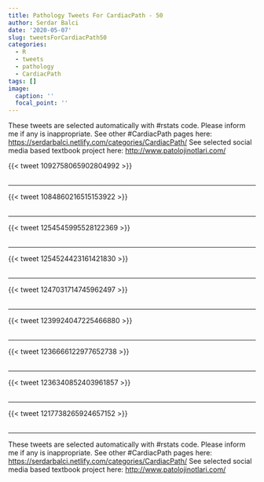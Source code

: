 ```yaml
---
title: Pathology Tweets For CardiacPath - 50
author: Serdar Balci
date: '2020-05-07'
slug: tweetsForCardiacPath50
categories:
  - R
  - tweets
  - pathology
  - CardiacPath
tags: []
image:
  caption: ''
  focal_point: ''
---
```



These tweets are selected automatically with #rstats code. Please inform me if any is inappropriate.
See other #CardiacPath pages here: https://serdarbalci.netlify.com/categories/CardiacPath/ 
See selected social media based textbook project here: http://www.patolojinotlari.com/

{{< tweet 1092758065902804992 >}}
<br>
<br>
<hr>
{{< tweet 1084860216515153922 >}}
<br>
<br>
<hr>
{{< tweet 1254545995528122369 >}}
<br>
<br>
<hr>
{{< tweet 1254524423161421830 >}}
<br>
<br>
<hr>
{{< tweet 1247031714745962497 >}}
<br>
<br>
<hr>
{{< tweet 1239924047225466880 >}}
<br>
<br>
<hr>
{{< tweet 1236666122977652738 >}}
<br>
<br>
<hr>
{{< tweet 1236340852403961857 >}}
<br>
<br>
<hr>
{{< tweet 1217738265924657152 >}}
<br>
<br>
<hr>


These tweets are selected automatically with #rstats code. Please inform me if any is inappropriate.
See other #CardiacPath pages here: https://serdarbalci.netlify.com/categories/CardiacPath/ 
See selected social media based textbook project here: http://www.patolojinotlari.com/
